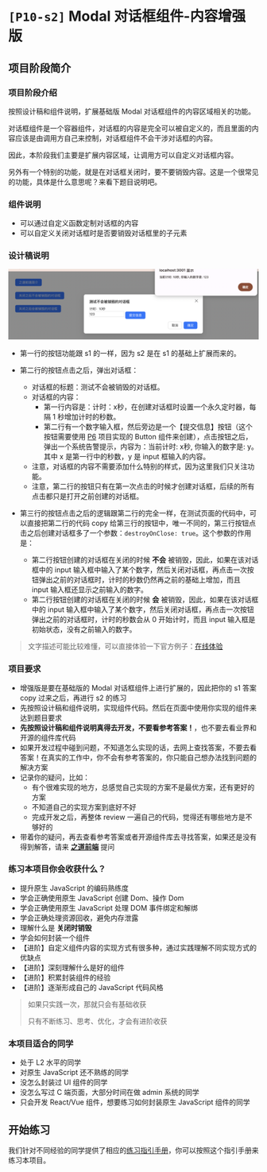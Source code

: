 # `[P10-s2]` Modal 对话框组件-内容增强版

## 项目阶段简介

### 项目阶段介绍

按照设计稿和组件说明，扩展基础版 Modal 对话框组件的内容区域相关的功能。

对话框组件是一个容器组件，对话框的内容是完全可以被自定义的，而且里面的内容应该是由调用方自己来控制，对话框组件不会干涉对话框的内容。

因此，本阶段我们主要是扩展内容区域，让调用方可以自定义对话框内容。

另外有一个特别的功能，就是在对话框关闭时，要不要销毁内容。这是一个很常见的功能，具体是什么意思呢？来看下题目说明吧。



### 组件说明

- 可以通过自定义函数定制对话框的内容
- 可以自定义关闭对话框时是否要销毁对话框里的子元素



### 设计稿说明

![s2 设计稿](./design/design_modal2.png)

- 第一行的按钮功能跟 s1 的一样，因为 s2 是在 s1 的基础上扩展而来的。
- 第二行的按钮点击之后，弹出对话框：
  - 对话框的标题：测试不会被销毁的对话框。
  - 对话框的内容：
    - 第一行内容是：计时：x秒，在创建对话框时设置一个永久定时器，每隔 1 秒增加计时的秒数。
    - 第二行有一个数字输入框，然后旁边是一个【提交信息】按钮（这个按钮需要使用 [P6](https://github.com/ZhiDaoFE/P6-button-component) 项目实现的 Button 组件来创建），点击按钮之后，弹出一个系统告警提示，内容为：当前计时: x秒, 你输入的数字是: y。其中 x 是第一行中的秒数，y 是 input 框输入的内容。
  - 注意，对话框的内容不需要添加什么特别的样式，因为这里我们只关注功能。
  - 注意，第二行的按钮只有在第一次点击的时候才创建对话框，后续的所有点击都只是打开之前创建的对话框。
  
- 第三行的按钮点击之后的逻辑跟第二行的完全一样，在测试页面的代码中，可以直接把第二行的代码 copy 给第三行的按钮中，唯一不同的，第三行按钮点击之后创建对话框多了一个参数：`destroyOnClose: true`。这个参数的作用是：
  - 第二行按钮创建的对话框在关闭的时候 **不会** 被销毁，因此，如果在该对话框中的 input 输入框中输入了某个数字，然后关闭对话框，再点击一次按钮弹出之前的对话框时，计时的秒数仍然再之前的基础上增加，而且 input 输入框还显示之前输入的数字。
  - 第二行按钮创建的对话框在关闭的时候 **会** 被销毁，因此，如果在该对话框中的 input 输入框中输入了某个数字，然后关闭对话框，再点击一次按钮弹出之前的对话框时，计时的秒数会从 0 开始计时，而且 input 输入框是初始状态，没有之前输入的数字。


> 文字描述可能比较难懂，可以直接体验一下官方例子：[在线体验](https://zhidaofe.github.io/P10-modal-component/s2/index.html)



### 项目要求

- 增强版是要在基础版的 Modal 对话框组件上进行扩展的，因此把你的 s1 答案 copy 过来之后，再进行 s2 的练习
- 先按照设计稿和组件说明，实现组件代码。然后在页面中使用你实现的组件来达到题目要求
- **先按照设计稿和组件说明真得去开发，不要看参考答案！**，也不要去看业界和开源的组件库代码
- 如果开发过程中碰到问题，不知道怎么实现的话，去网上查找答案，不要去看答案！在真实的工作中，你不会有参考答案的，你只能自己想办法找到问题的解决方案
- 记录你的疑问，比如：
  - 有个很难实现的地方，总感觉自己实现的方案不是最优方案，还有更好的方案
  - 不知道自己的实现方案到底好不好
  - 完成开发之后，再整体 review 一遍自己的代码，觉得还有哪些地方是不够好的
- 带着你的疑问，再去查看参考答案或者开源组件库去寻找答案，如果还是没有得到解答，请来 [**之道前端**](https://kcnrozgf41zs.feishu.cn/wiki/PBj0w5rjUiEWVgktZE0caKOunNc) 提问



### 练习本项目你会收获什么？

- 提升原生 JavaScript 的编码熟练度
- 学会正确使用原生 JavaScript 创建 Dom、操作 Dom
- 学会正确使用原生 JavaScript 处理 DOM 事件绑定和解绑
- 学会正确处理资源回收，避免内存泄露
- 理解什么是 **关闭时销毁**
- 学会如何封装一个组件
- 【进阶】自定义组件内容的实现方式有很多种，通过实践理解不同实现方式的优缺点
- 【进阶】深刻理解什么是好的组件
- 【进阶】积累封装组件的经验
- 【进阶】逐渐形成自己的 JavaScript 代码风格

> 如果只实践一次，那就只会有基础收获
>
> 只有不断练习、思考、优化，才会有进阶收获



### 本项目适合的同学

- 处于 L2 水平的同学
- 对原生 JavaScript 还不熟练的同学
- 没怎么封装过 UI 组件的同学
- 没怎么写过 C 端页面，大部分时间在做 admin 系统的同学
- 只会开发 React/Vue 组件，想要练习如何封装原生 JavaScript 组件的同学



## 开始练习

我们针对不同经验的同学提供了相应的[练习指引手册](https://kcnrozgf41zs.feishu.cn/wiki/An7GwvUQrirdvdkJdQ9c4q3Rndd)，你可以按照这个指引手册来练习本项目。

